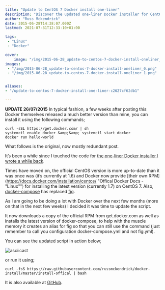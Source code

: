```yaml
---
title: "Update to CentOS 7 Docker install one-liner"
description: "Discover the updated one-liner Docker installer for CentOS 7. Install Docker 1.7 and docker-compose effortlessly with the official RPM and a single command."
author: "Russ Mckendrick"
date: 2015-06-28T14:38:07.000Z
lastmod: 2021-07-31T12:33:10+01:00

tags:
 - "Linux"
 - "Docker"

cover:
    image: "/img/2015-06-28_update-to-centos-7-docker-install-oneliner_0.png" 
images:
 - "/img/2015-06-28_update-to-centos-7-docker-install-oneliner_0.png"
 - "/img/2015-06-28_update-to-centos-7-docker-install-oneliner_1.png"


aliases:
- "/update-to-centos-7-docker-install-one-liner-c2627cf62db1"

---
```


**UPDATE 26/07/2015**
In typical fashion, a few weeks after posting this Docker themselves released a much better version than mine, you can install it using the following commands;

```
curl -sSL https://get.docker.com/ | sh
systemctl enable docker &amp;&amp; systemctl start docker
docker run hello-world
```

What follows is the original, now mostly redundant post.

It’s been a while since I touched the code for [the one-liner Docker installer I wrote a while back](https://media-glass.es/2014/11/02/latest-docker-centos7/ "Installing Docker 1.3.x on CentOS 7").

Times have moved on, the official CentOS version is more up-to-date than it was once was (it’s currently at 1.6) and Docker now provide [their own RPM](https://docs.docker.com/installation/centos/ "Offical Docker Docs - "Linux"") for installing the latest version (currently 1.7) on CentOS 7. Also, [docker-compose](https://media-glass.es/2015/03/21/docker-machine-compose-swarm/ "Docker Machine, Compose & Swarm") has replaced [fig](https://media-glass.es/2014/08/31/docker-fig-reverse-proxy-centos7/ "Docker, Fig, NGINX Reverse Proxies and CentOS 7").

As I am going to be doing a lot with Docker over the next few months (more on that in the next few weeks) I decided it was time to update the script.

It now downloads a copy of the official RPM from get.docker.com as well as installs the latest version of docker-compose, to help with the muscle memory it creates an alias for fig so that you can still use the command (just remember to call you configuration docker-compose.yml and not fig.yml).

You can see the updated script in action below;

![asciicast](/img/2015-06-28_update-to-centos-7-docker-install-oneliner_1.png)

or run it using;

```
curl -fsS https://raw.githubusercontent.com/russmckendrick/docker-install/master/install-offical | bash
```

It is also available at [GitHub](https://github.com/russmckendrick/docker-install "docker-install").

